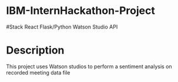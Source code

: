 # IBM-InternHackathon-Project

#Stack
React
Flask/Python
Watson Studio API

# Description
 
 This project uses Watson studios to perform a sentiment analysis on recorded meeting data file

